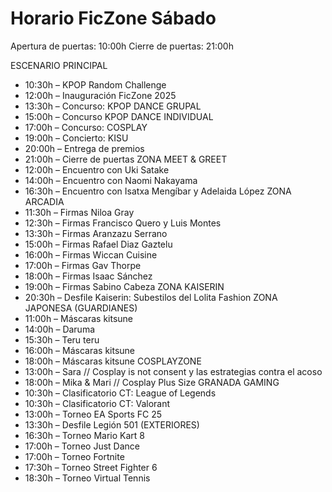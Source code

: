 # Horario FicZone Sábado
Apertura de puertas: 10:00h
Cierre de puertas: 21:00h

ESCENARIO PRINCIPAL
- 10:30h – KPOP Random Challenge
- 12:00h – Inauguración FicZone 2025
- 13:30h – Concurso: KPOP DANCE GRUPAL
- 15:00h – Concurso KPOP DANCE INDIVIDUAL
- 17:00h – Concurso: COSPLAY
- 19:00h – Concierto: KISU
- 20:00h – Entrega de premios
- 21:00h – Cierre de puertas
ZONA MEET & GREET
- 12:00h – Encuentro con Uki Satake
- 14:00h – Encuentro con Naomi Nakayama
- 16:30h – Encuentro con Isatxa Mengíbar y Adelaida López
ZONA ARCADIA
- 11:30h – Firmas Niloa Gray
- 12:30h – Firmas Francisco Quero y Luis Montes
- 13:30h – Firmas Aranzazu Serrano
- 15:00h – Firmas Rafael Diaz Gaztelu
- 16:00h – Firmas Wiccan Cuisine
- 17:00h – Firmas Gav Thorpe
- 18:00h – Firmas Isaac Sánchez
- 19:00h – Firmas Sabino Cabeza
ZONA KAISERIN
- 20:30h – Desfile Kaiserin: Subestilos del Lolita Fashion
ZONA JAPONESA (GUARDIANES)
- 11:00h – Máscaras kitsune
- 14:00h – Daruma
- 15:30h – Teru teru
- 16:00h – Máscaras kitsune
- 18:00h – Máscaras kitsune
COSPLAYZONE
- 13:00h – Sara // Cosplay is not consent y las estrategias contra el acoso
- 18:00h – Mika & Mari // Cosplay Plus Size
GRANADA GAMING
- 10:30h – Clasificatorio CT: League of Legends
- 10:30h – Clasificatorio CT: Valorant
- 13:00h – Torneo EA Sports FC 25
- 13:30h – Desfile Legión 501 (EXTERIORES)
- 16:30h – Torneo Mario Kart 8
- 17:00h – Torneo Just Dance
- 17:00h – Torneo Fortnite
- 17:30h – Torneo Street Fighter 6
- 18:30h – Torneo Virtual Tennis
